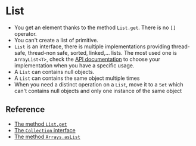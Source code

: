# List

* You get an element thanks to the method `List.get`. There is no `[]` operator.
* You can't create a list of primitive.
* `List` is an interface, there is multiple implementations providing thread-safe, thread-non safe, sorted, 
linked,... lists. The most used one is `ArrayList<T>`, check the
 [API documentation](http://docs.oracle.com/javase/8/docs/api/java/util/List.html) to choose your implementation
 when you have a specific usage.
* A `List` can contains null objects.
* A `List` can contains the same object multiple times
* When you need a distinct operation on a `List`, move it to a `Set` which can't contains null objects
and only one instance of the same object

## Reference

* [The method `List.get`](http://docs.oracle.com/javase/8/docs/api/java/util/List.html#get-int-)
* [The `Collection` interface](http://docs.oracle.com/javase/tutorial/collections/interfaces/collection.html)
* [The method `Arrays.asList`](http://docs.oracle.com/javase/8/docs/api/java/util/Arrays.html#asList-T...-)
